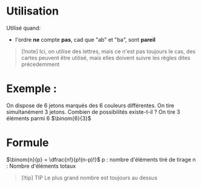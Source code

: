 # Utilisation
Utilisé quand:
- l'ordre **ne** compte **pas**, cad que "ab" et "ba", sont **pareil**
> [!note] Ici, on utilise des lettres, mais ce n'est pas toujours le cas, des cartes peuvent être utilisé, mais elles doivent suivre les règles dites précedemment
# Exemple :
On dispose de 6 jetons marqués des 6 couleurs différentes. On tire simultanément 3 jetons.
Combien de possibilités existe-t-il ?
On tire 3 éléments parmi 6
$\binom{6}{3}$
# Formule 
$\binom{n}{p} = \dfrac{n!}{p!(n-p)!}$
p : nombre d'éléments tiré de tirage
n : Nombre d'éléments totaux
> [!tip] TIP
>  Le plus grand nombre est toujours au dessus

